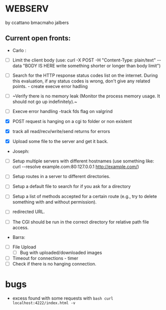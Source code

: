 # WEBSERV
 by ccattano bmacmaho jalbers
## Current open fronts:

* Carlo :
- [ ] Limit the client body (use: curl -X POST -H "Content-Type: plain/text" --data "BODY IS HERE write something shorter or longer than body limit")
- [ ] Search for the HTTP response status codes list on the internet. During this evaluation, if any status codes is wrong, don't give any related points.
        - create execve error hadling
- [ ] ~Verify there is no memory leak (Monitor the process memory usage. It should not go up indefinitely).~
- [ ] Execve error handling
        -track fds flag on valgrind

- [X] POST  request is hanging on a cgi to folder or non existent
- [X] track all read/recv/write/send returns for errors
- [X] Upload some file to the server and get it back.

* Joseph:
- [ ] Setup multiple servers with different hostnames (use something like: curl --resolve example.com:80:127.0.0.1 http://example.com/)

- [ ] Setup routes in a server to different directories.
- [ ] Setup a default file to search for if you ask for a directory
- [ ] Setup a list of methods accepted for a certain route (e.g., try to delete something with and without permission).
- [ ] redirected URL.
- [ ] The CGI should be run in the correct directory for relative path file access.

* Barra:
- [ ] File Upload 
    - [ ] Bug with uploaded/downloaded images
- [ ] Timeout for connections - timer
- [ ] Check if there is no hanging connection.

# bugs
- excess found with some requests with ```bash curl localhost:4222/index.html -v```

